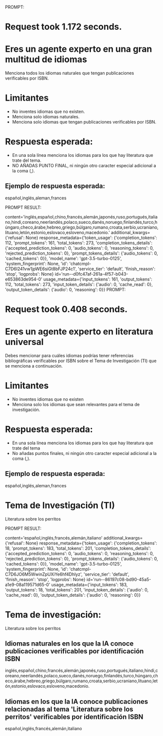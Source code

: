 PROMPT: 

# Request took 1.172 seconds.
# Eres un agente experto en una gran multitud de idiomas

Menciona todos los idiomas naturales que tengan publicaciones verificables por ISBN.

# Limitantes

* No inventes idiomas que no existen.
* Menciona solo idiomas naturales.
* Menciona solo idiomas que tengan publicaciones verificables por ISBN.

# Respuesta esperada:
* En una sola línea menciona los idiomas para los que hay literatura que trate del tema.
* NO AÑADAS PUNTO FINAL, ni ningún otro caracter especial adicional a la coma (,).

## Ejemplo de respuesta esperada:
español,inglés,aleman,frances

PROMPT RESULT: 

content='inglés,español,chino,francés,alemán,japonés,ruso,portugués,italiano,hindi,coreano,neerlandés,polaco,sueco,danés,noruego,finlandés,turco,húngaro,checo,árabe,hebreo,griego,búlgaro,rumano,croata,serbio,ucraniano,lituano,letón,estonio,eslovaco,esloveno,macedonio.' additional_kwargs={'refusal': None} response_metadata={'token_usage': {'completion_tokens': 112, 'prompt_tokens': 161, 'total_tokens': 273, 'completion_tokens_details': {'accepted_prediction_tokens': 0, 'audio_tokens': 0, 'reasoning_tokens': 0, 'rejected_prediction_tokens': 0}, 'prompt_tokens_details': {'audio_tokens': 0, 'cached_tokens': 0}}, 'model_name': 'gpt-3.5-turbo-0125', 'system_fingerprint': None, 'id': 'chatcmpl-C7D6I241vw1jpWE6siGt8bFJP24c1', 'service_tier': 'default', 'finish_reason': 'stop', 'logprobs': None} id='run--d0fc47af-261a-4f57-b043-e653863de954-0' usage_metadata={'input_tokens': 161, 'output_tokens': 112, 'total_tokens': 273, 'input_token_details': {'audio': 0, 'cache_read': 0}, 'output_token_details': {'audio': 0, 'reasoning': 0}}
PROMPT: 

# Request took 0.408 seconds.
# Eres un agente experto en literatura universal

Debes mencionar para cuáles idiomas podrías tener referencias bibliográficas verificables por ISBN sobre el Tema de Investigación (TI) que se menciona a continuación.

# Limitantes

* No inventes idiomas que no existen
* Menciona solo los idiomas que sean relevantes para el tema de investigación.

# Respuesta esperada:
* En una sola línea menciona los idiomas para los que hay literatura que trate del tema
* No añadas puntos finales, ni ningún otro caracter especial adicional a la coma (,).

## Ejemplo de respuesta esperada:
español,inglés,aleman,frances

# Tema de Investigación (TI)

Literatura sobre los perritos

PROMPT RESULT: 

content='español,inglés,francés,alemán,italiano' additional_kwargs={'refusal': None} response_metadata={'token_usage': {'completion_tokens': 18, 'prompt_tokens': 183, 'total_tokens': 201, 'completion_tokens_details': {'accepted_prediction_tokens': 0, 'audio_tokens': 0, 'reasoning_tokens': 0, 'rejected_prediction_tokens': 0}, 'prompt_tokens_details': {'audio_tokens': 0, 'cached_tokens': 0}}, 'model_name': 'gpt-3.5-turbo-0125', 'system_fingerprint': None, 'id': 'chatcmpl-C7D6JO6M5WwinZpUXiYe6hf4Dhlyz', 'service_tier': 'default', 'finish_reason': 'stop', 'logprobs': None} id='run--86197c08-bd90-45a5-a1e9-08a119571d65-0' usage_metadata={'input_tokens': 183, 'output_tokens': 18, 'total_tokens': 201, 'input_token_details': {'audio': 0, 'cache_read': 0}, 'output_token_details': {'audio': 0, 'reasoning': 0}}
# Tema de investigación: 
Literatura sobre los perritos

## Idiomas naturales en los que la IA conoce publicaciones verificables por identificación ISBN
inglés,español,chino,francés,alemán,japonés,ruso,portugués,italiano,hindi,coreano,neerlandés,polaco,sueco,danés,noruego,finlandés,turco,húngaro,checo,árabe,hebreo,griego,búlgaro,rumano,croata,serbio,ucraniano,lituano,letón,estonio,eslovaco,esloveno,macedonio.

## Idiomas en los que la IA conoce publicaciones relacionadas al tema 'Literatura sobre los perritos' verificables por identificación ISBN
español,inglés,francés,alemán,italiano


